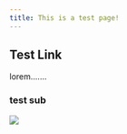 ```yaml
---
title: This is a test page!
---
```

## Test Link

lorem.......

### test sub

![](/images/undefined)